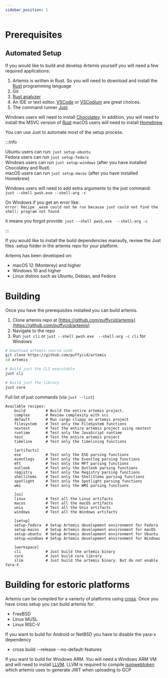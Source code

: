 ```yaml
---
sidebar_position: 1
---
```


# Prerequisites

## Automated Setup

If you would like to build and develop Artemis yourself you will need a few
required applications:

1. Artemis is written in Rust. So you will need to download and install the
   [Rust](https://www.rust-lang.org/) programming language
2. Git
3. [Rust analyzer](https://rust-analyzer.github.io/)
4. An IDE or text editor. [VSCode](https://code.visualstudio.com/) or
   [VSCodium](https://vscodium.com/) are great choices.
5. The command runner [Just](https://github.com/casey/just).

Windows users will need to install
[Chocolatey](https://community.chocolatey.org/). In addition, you will need to
install the MSVC version of [Rust](https://www.rust-lang.org/) macOS users will
need to install [Homebrew](https://brew.sh/)

You can use Just to automate most of the setup process.

:::info

Ubuntu users can run: `just setup-ubuntu`\
Fedora users can run `just setup-fedora`\
Windows users can run `just setup-windows` (after you have installed Chocolatey
and Rust)\
macOS users can run `just setup-macos` (after you have installed Homebrew)

Windows users will need to add extra arguments to the just command:\
`just --shell pwsh.exe --shell-arg -c`

On Windows if you get an error like:\
`error: Recipe _wasm could not be run because just could not find the shell: program not found`

it means you forgot provide: `just --shell pwsh.exe  --shell-arg -c`

:::

If you would like to install the build dependencies manaully, review the Just
files .setup folder in the artemis repo for your platform.

Artemis has been developed on:

- macOS 12 (Monterey) and higher
- Windows 10 and higher
- Linux distros such as Ubuntu, Debian, and Fedora

# Building

Once you have the prerequisites installed you can build artemis.

1. Clone artemis repo at
   [https://github.com/puffycid/artemis](https://github.com/puffycid/artemis)
2. Navigate to the repo
3. Run `just cli` or `just --shell pwsh.exe  --shell-arg -c cli` for Windows

```sh
# Download artemis source code
git clone https://github.com/puffycid/artemis
cd artemis

# Build just the CLI executable
just cli

# Build just the library
just core
```

Full list of just commands (via `just --list`)

```just
Available recipes:
    build         # Build the entire artemis project.
    complex       # Review complexity with scc
    default       # Run cargo clippy on artemis project
    filesystem    # Test only the FileSystem functions
    nextest       # Test the entire artemis project using nextest
    runtime       # Test only the JavaScript runtime
    test          # Test the entire artemis project
    timeline      # Test only the timelining functions

    [artifacts]
    ese           # Test only the ESE parsing functions
    eventlogs     # Test only the Eventlog parsing functions
    mft           # Test only the MFT parsing functions
    outlook       # Test only the Outlook parsing functions
    registry      # Test only the Registry parsing functions
    shellitems    # Test only the ShellItems parsing functions
    spotlight     # Test only the Spotlight parsing functions
    wmi           # Test only the WMI parsing functions

    [os]
    linux         # Test all the Linux artifacts
    macos         # Test all the macOS artifacts
    unix          # Test all the Unix artifacts
    windows       # Test all the Windows artifacts

    [setup]
    setup-fedora  # Setup Artemis development environment for Fedora
    setup-macos   # Setup Artemis development environment for macOS
    setup-ubuntu  # Setup Artemis development environment for Ubuntu
    setup-windows # Setup Artemis development environment for Windows

    [workspace]
    cli           # Just build the artemis binary
    core          # Just build core library
    slim          # Just build the artemis binary. But do not enable Yara-X

```

# Building for estoric platforms

Artemis can be compiled for a varierty of platforms using [cross](https://github.com/cross-rs/cross). Once you have cross setup you can build artemis for:
- FreeBSD
- Linux MUSL
- Linux RISC-V

If you want to build for Android or NetBSD you have to disable the yara-x dependency
 - cross build --release --no-default-features

If you want to build for Windows ARM. You will need a Windows ARM VM and will need to install [LLVM](https://learn.arm.com/install-guides/llvm-woa/).
LLVM is required to compile [jsonwebtoken](https://github.com/Keats/jsonwebtoken) which artemis uses to generate JWT when uploading to GCP